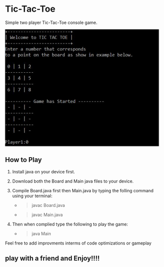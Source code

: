 # Tic-Tac-Toe
Simple two player Tic-Tac-Toe console game.


![alt text](https://raw.githubusercontent.com/Munanga/Tic-Tac-Toe/master/board.JPG) 

## How to Play
1. Install java on your device first. 
2. Download both the Board and Main java files to your device.
3. Compile Board.java first then Main.java by typing the folling command using your terminal:

   - > javac Board.java
   - > javac Main.java
4. Then  when complied type the following to play the game:
   
   - > java Main


Feel free to add improvments interms of code optimizations or gameplay

## play with a friend and Enjoy!!!!
